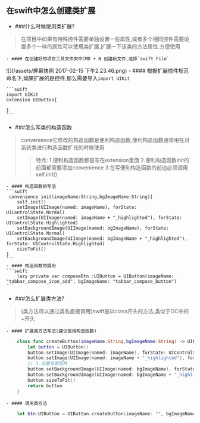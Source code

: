 ## 在swift中怎么创建类扩展
- ###什么时候使用类扩展?
> 在项目中如果有特殊控件需要单独设置一些属性,或者多个相同控件需要设置多个一样的属性可以使用类扩展,扩展一下该类的方法属性.方便使用

    - #### 在创建好的项目工具文件夹中CMD + N 创建新文件,选择`swift File`
![](/assets/屏幕快照 2017-02-15 下午2.23.46.png)
    - #### 根据扩展控件规范命名下,如果扩展的是控件,那么需要导入`import UIKit`

    ```swift
    import UIKit
    extension UIButton{

    }
    ```
    
- ###怎么写类的构造函数
>  convenience它修改的构造函数是便利构造函数,便利构造函数通常用在对系统类进行构造函数扩充的时候使用
>>特点:
        1.便利构造函数都是写在extension里面
        2.便利构造函数init的前面都需要添加convenience
        3.在写便利构造函数的前边必须调用 self.init()
        
    - #### 构造函数的写法
    ```swift
     convenience init(imageName:String,bgImageName:String){
        self.init()
        setImage(UIImage(named: imageName), forState: UIControlState.Normal)
        setImage(UIImage(named: imageName + "_highlighted"), forState: UIControlState.Highlighted)
        setBackgroundImage(UIImage(named: bgImageName), forState: UIControlState.Normal)
        setBackgroundImage(UIImage(named: bgImageName + "_highlighted"), forState: UIControlState.Highlighted)
        sizeToFit()
    }
    ```
    - #### 构造函数的調用
    ```swift
        lazy private var composeBtn :UIButton = UIButton(imageName: "tabbar_compose_icon_add", bgImageName: "tabbar_compose_button")
    ```

- ###怎么扩展类方法?
>(类方法可以通过类名直接调用)swift是以class开头的方法,类似于OC中的+开头

    - #### 扩展类方法写法(建议使用构造函数)
```swift
    class func createButton(imageName:String,bgImageName:String) -> UIButton{
        let button = UIButton()
        button.setImage(UIImage(named: imageName), forState: UIControlState.Normal)
        button.setImage(UIImage(named: imageName + "_highlighted"), forState: UIControlState.Highlighted)
        // 3.设置背景图片
        button.setBackgroundImage(UIImage(named: bgImageName), forState: UIControlState.Normal)
        button.setBackgroundImage(UIImage(named: bgImageName + "_highlighted"), forState: UIControlState.Highlighted)
        button.sizeToFit()
        return button
    }
```
    - #### 调用类方法
```swift
    let btn:UIButton = UIButton.createButton(imageName: "", bgImageName: "")
```

